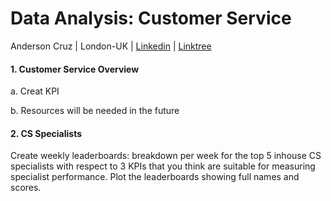 # Data Analysis: Customer Service 

Anderson Cruz | London-UK | 
<a href="https://www.linkedin.com/in/anderjcruz/" target="_blank">Linkedin</a> | 
<a href="https://linktr.ee/andercruz" target="_blank">Linktree</a>


#### 1. Customer Service Overview

a. Creat KPI

b. Resources will be needed in the future

#### 2. CS Specialists

Create weekly leaderboards: breakdown per week for the top 5 inhouse CS specialists with respect to 3 KPIs that you think are suitable for measuring specialist performance. Plot the leaderboards showing full names and scores. 
